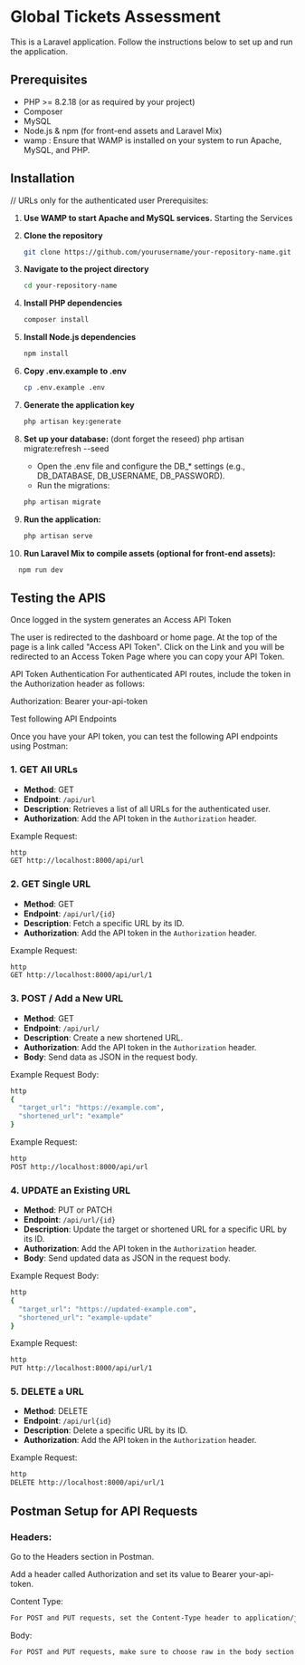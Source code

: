 # Global Tickets Assessment

This is a Laravel application. Follow the instructions below to set up and run the application.

## Prerequisites
- PHP >= 8.2.18 (or as required by your project)
- Composer
- MySQL 
- Node.js & npm (for front-end assets and Laravel Mix)
- wamp : Ensure that WAMP is installed on your system to run Apache, MySQL, and PHP.
## Installation

//  URLs only for the authenticated user
Prerequisites:




1. **Use WAMP to start Apache and MySQL services.**
   Starting the Services

2. **Clone the repository**
   ```bash
   git clone https://github.com/yourusername/your-repository-name.git
   ```
3. **Navigate to the project directory**
   ```bash 
   cd your-repository-name
   ```
4. **Install PHP dependencies**
   ```bash 
   composer install   
   ```
5. **Install Node.js dependencies**
   ```bash 
   npm install
   ```
6. **Copy .env.example to .env**
   ```bash 
   cp .env.example .env
   ```
7. **Generate the application key**
   ```bash 
   php artisan key:generate
   ```
8. **Set up your database:** (dont forget the reseed) php artisan migrate:refresh --seed
   
   - Open the .env file and configure the DB_* settings (e.g., DB_DATABASE, DB_USERNAME, DB_PASSWORD).
   - Run the migrations:
   ```bash
   php artisan migrate 
   ```
9. **Run the application:**
   ```bash 
   php artisan serve
    ```
10. **Run Laravel Mix to compile assets (optional for front-end assets):**
   ```bash 
     npm run dev
   ```

## Testing the APIS

Once logged in the system generates an Access API Token 

The user is redirected to the dashboard or home page. At the top of the page is a link  called "Access API Token".
Click on the Link and you will be redirected to an Access Token Page where you can copy your API Token.

API Token Authentication
For authenticated API routes, include the token in the Authorization header as follows:

Authorization: Bearer your-api-token

Test following API Endpoints  

Once you have your API token, you can test the following API endpoints using Postman:


### 1. GET All URLs

- **Method**: GET  
- **Endpoint**: `/api/url`  
- **Description**: Retrieves a list of all URLs for the authenticated user.  
- **Authorization**: Add the API token in the `Authorization` header.

Example Request:
```bash 
http
GET http://localhost:8000/api/url
```
### 2. GET Single URL

- **Method**: GET  
- **Endpoint**: `/api/url/{id}`  
- **Description**: Fetch a specific URL by its ID. 
- **Authorization**: Add the API token in the `Authorization` header.

Example Request:
```bash 
http
GET http://localhost:8000/api/url/1
```
### 3. POST / Add a New URL

- **Method**: GET  
- **Endpoint**: `/api/url/`  
- **Description**: Create a new shortened URL. 
- **Authorization**: Add the API token in the `Authorization` header.
- **Body**: Send data as JSON in the request body.

Example Request Body:
```bash 
http
{
  "target_url": "https://example.com",
  "shortened_url": "example"
}
```

Example Request:
```bash 
http
POST http://localhost:8000/api/url
```
### 4. UPDATE an Existing URL

- **Method**: PUT or PATCH 
- **Endpoint**: `/api/url/{id}`  
- **Description**: Update the target or shortened URL for a specific URL by its ID.
- **Authorization**: Add the API token in the `Authorization` header.
- **Body**: Send updated data as JSON in the request body.

Example Request Body:
```bash 
http
{
  "target_url": "https://updated-example.com",
  "shortened_url": "example-update"
}
```
Example Request:
```bash 
http
PUT http://localhost:8000/api/url/1
```
### 5. DELETE a URL

- **Method**: DELETE  
- **Endpoint**: `/api/url{id}`  
- **Description**: Delete a specific URL by its ID. 
- **Authorization**: Add the API token in the `Authorization` header.

Example Request:
```bash 
http
DELETE http://localhost:8000/api/url/1
```
## Postman Setup for API Requests
### Headers:

Go to the Headers section in Postman.

Add a header called Authorization and set its value to Bearer your-api-token.

Content Type:
```bash 
For POST and PUT requests, set the Content-Type header to application/json in the Headers section.
```
Body:
```bash 
For POST and PUT requests, make sure to choose raw in the body section and select JSON from the dropdown.
```